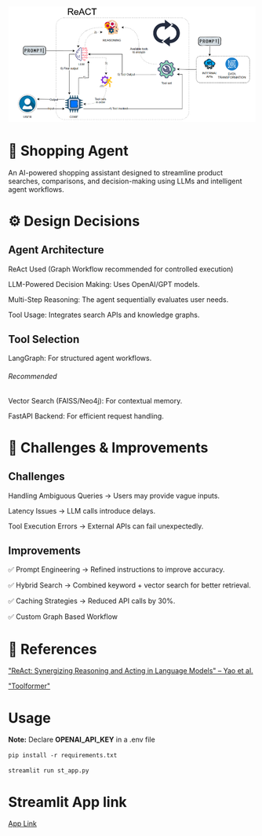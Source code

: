 ![alt text](image.png)


# 🛒 Shopping Agent
An AI-powered shopping assistant designed to streamline product searches, comparisons, and decision-making using LLMs and intelligent agent workflows.


# ⚙️ Design Decisions
## Agent Architecture
ReAct Used (Graph Workflow recommended for controlled execution)


LLM-Powered Decision Making: Uses OpenAI/GPT models.


Multi-Step Reasoning: The agent sequentially evaluates user needs.


Tool Usage: Integrates search APIs and knowledge graphs.

## Tool Selection
LangGraph: For structured agent workflows.
###### _Recommended_
Vector Search (FAISS/Neo4j): For contextual memory.


FastAPI Backend: For efficient request handling.


# 🚧 Challenges & Improvements

## Challenges
Handling Ambiguous Queries → Users may provide vague inputs.


Latency Issues → LLM calls introduce delays.


Tool Execution Errors → External APIs can fail unexpectedly.

## Improvements
✅ Prompt Engineering → Refined instructions to improve accuracy.


✅ Hybrid Search → Combined keyword + vector search for better retrieval.


✅ Caching Strategies → Reduced API calls by 30%.


✅ Custom Graph Based Workflow

# 📖 References


["ReAct: Synergizing Reasoning and Acting in Language Models" – Yao et al.](https://arxiv.org/abs/2210.03629)

["Toolformer"](https://arxiv.org/abs/2302.04761)

# Usage
**Note:** Declare **OPENAI_API_KEY** in a .env file


`pip install -r requirements.txt`


`streamlit run st_app.py`


# Streamlit App link

[App Link](https://shoppinagent.streamlit.app/)